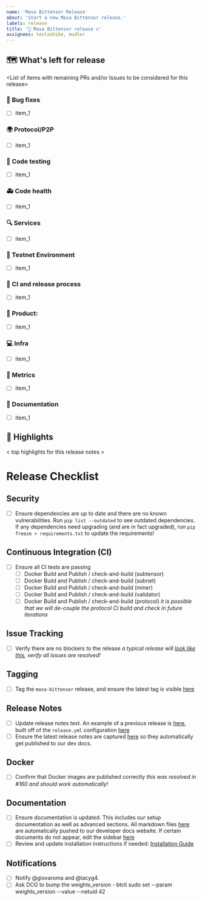 ```yaml
---
name: 'Masa Bittensor Release'
about: 'Start a new Masa Bittensor release.'
labels: release
title: '📣 Masa Bittensor release v'
assignees: teslashibe, mudler
---
```


## 🗺 What's left for release

<List of items with remaining PRs and/or Issues to be considered for this release>

### :bug: Bug fixes

- [ ] item_1

### 🌍 Protocol/P2P

- [ ] item_1

### :test_tube: Code testing

- [ ] item_1

### 🚑 Code health

- [ ] item_1

### 🔍 Services

- [ ] item_1

###  📡  Testnet Environment

- [ ] item_1

### :robot: CI and release process

- [ ] item_1

### 🎁 Product:

- [ ] item_1

### 💻 Infra

- [ ] item_1

### :crystal_ball: Metrics 

- [ ] item_1

### 📖 Documentation

- [ ] item_1

## 🔦 Highlights

< top highlights for this release notes >

# Release Checklist

## Security
- [ ] Ensure dependencies are up to date and there are no known vulnerabilities.  Run `pip list --outdated` to see outdated dependencies.  If any dependencies need upgrading (and are in fact upgraded), run `pip freeze > requirements.txt` to update the requirements!

## Continuous Integration (CI)
- [ ] Ensure all CI tests are passing
  - [ ] Docker Build and Publish / check-and-build (subtensor)
  - [ ] Docker Build and Publish / check-and-build (subnet)
  - [ ] Docker Build and Publish / check-and-build (miner)
  - [ ] Docker Build and Publish / check-and-build (validator)
  - [ ] Docker Build and Publish / check-and-build (protocol)
  _it is possible that we will de-couple the protocol CI build and check in future iterations_

## Issue Tracking
- [ ] Verify there are no blockers to the release
_a typical release will [look like this](https://github.com/masa-finance/roadmap/issues/33), verify all issues are resolved!_

## Tagging
- [ ] Tag the `masa-bittensor` release, and ensure the latest tag is visible [here](https://github.com/masa-finance/masa-bittensor/tags)

## Release Notes
- [ ] Update release notes text.  An example of a previous release is [here](https://github.com/masa-finance/masa-bittensor/releases/tag/v0.5.0), built off of the `release.yml` configuration [here](https://github.com/masa-finance/masa-bittensor/blob/main/.github/release.yml)
- [ ] Ensure the latest release notes are captured [here](https://github.com/masa-finance/masa-bittensor/blob/main/docs/RELEASE_NOTES.md) so they automatically get published to our dev docs.

## Docker
- [ ] Confirm that Docker images are published correctly
_this was resolved in #160 and should work automatically!_

## Documentation
- [ ] Ensure documentation is updated.  This includes our setup documentation as well as advanced sections.  All markdown files [here](https://github.com/masa-finance/masa-bittensor/tree/main/docs) are automatically pushed to our developer docs website.  If certain documents do not appear, edit the sidebar [here](https://github.com/masa-finance/docs/blob/main/sidebars.js)
- [ ] Review and update installation instructions if needed: [Installation Guide](https://github.com/masa-finance/masa-bittensor?tab=readme-ov-file#install)

## Notifications
- [ ] Notify @giovaroma and @lacyg4.
- [ ] Ask DCG to bump the weights_version - btcli sudo set --param weights_version --value <version> --netuid 42
